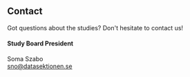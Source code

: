 ## Contact

Got questions about the studies? Don't hesitate to contact us! 

#### Study Board President

Soma Szabo<br>
[sno@datasektionen.se](mailto:sno@datasektionen.se)
